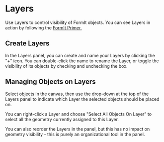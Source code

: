 # Layers

Use Layers to control visibility of FormIt objects. You can see Layers in action by following the [FormIt Primer.](https://windows.help.formit.autodesk.com/building-the-farnsworth-house/control-visibility-with-layers)

## Create Layers

In the Layers panel, you can create and name your Layers by clicking the "+" icon. You can double-click the name to rename the Layer, or toggle the visibility of its objects by checking and unchecking the box.

## Managing Objects on Layers

Select objects in the canvas, then use the drop-down at the top of the Layers panel to indicate which Layer the selected objects should be placed on. 

You can right-click a Layer and choose "Select All Objects On Layer" to select all the geometry currently assigned to this Layer.

You can also reorder the Layers in the panel, but this has no impact on geometry visibility - this is purely an organizational tool in the panel.

